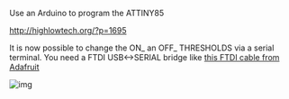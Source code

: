 Use an Arduino to program the ATTINY85

http://highlowtech.org/?p=1695

It is now possible to change the ON_ an OFF_ THRESHOLDS via a serial terminal. You need a FTDI USB<->SERIAL bridge like [this FTDI cable from Adafruit](https://www.adafruit.com/product/70)

![img](WWW-SERIAL.jpg)
